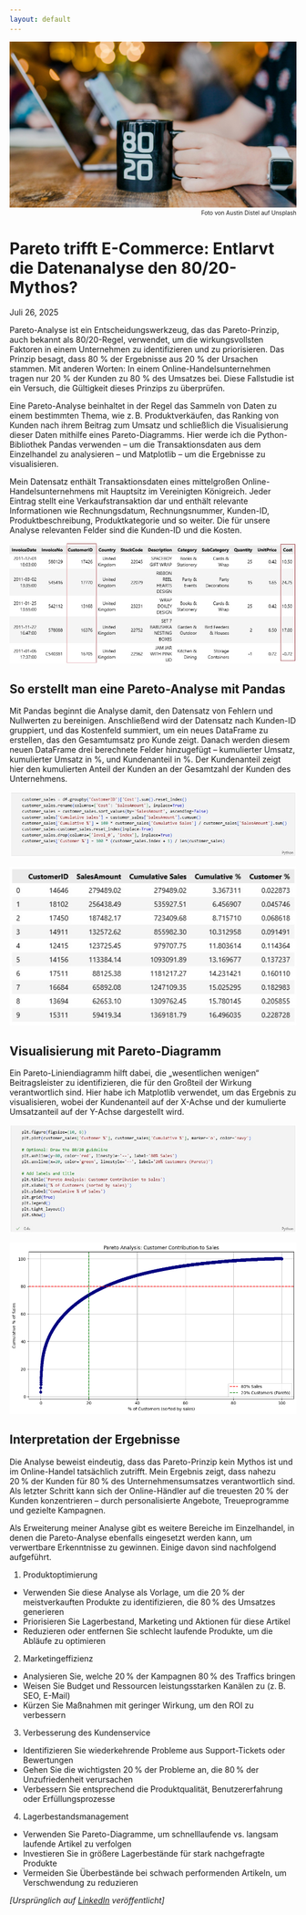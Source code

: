 ```yaml
---
layout: default
---
```


<img class="article-img" src="/assets/img/pareto_1_0.jpg" alt="Main Picture">
<p style="font-size: 10px; text-align: right; margin-top: 0px;">Foto von Austin Distel auf Unsplash</p>
<h1>Pareto trifft E-Commerce: Entlarvt die Datenanalyse den 80/20-Mythos?</h1>
Juli 26, 2025

Pareto-Analyse ist ein Entscheidungswerkzeug, das das Pareto-Prinzip, auch bekannt als 80/20-Regel, verwendet, um die wirkungsvollsten Faktoren in einem Unternehmen zu identifizieren und zu priorisieren. Das Prinzip besagt, dass 80 % der Ergebnisse aus 20 % der Ursachen stammen. Mit anderen Worten: In einem Online-Handelsunternehmen tragen nur 20 % der Kunden zu 80 % des Umsatzes bei. Diese Fallstudie ist ein Versuch, die Gültigkeit dieses Prinzips zu überprüfen.

Eine Pareto-Analyse beinhaltet in der Regel das Sammeln von Daten zu einem bestimmten Thema, wie z. B. Produktverkäufen, das Ranking von Kunden nach ihrem Beitrag zum Umsatz und schließlich die Visualisierung dieser Daten mithilfe eines Pareto-Diagramms. Hier werde ich die Python-Bibliothek Pandas verwenden – um die Transaktionsdaten aus dem Einzelhandel zu analysieren – und Matplotlib – um die Ergebnisse zu visualisieren.

Mein Datensatz enthält Transaktionsdaten eines mittelgroßen Online-Handelsunternehmens mit Hauptsitz im Vereinigten Königreich. Jeder Eintrag stellt eine Verkaufs­transaktion dar und enthält relevante Informationen wie Rechnungsdatum, Rechnungsnummer, Kunden-ID, Produktbeschreibung, Produktkategorie und so weiter. Die für unsere Analyse relevanten Felder sind die Kunden-ID und die Kosten.

![Dataset_sample](/assets/img/pareto_1_1.jpg)

<h2>So erstellt man eine Pareto-Analyse mit Pandas</h2>
Mit Pandas beginnt die Analyse damit, den Datensatz von Fehlern und Nullwerten zu bereinigen. Anschließend wird der Datensatz nach Kunden-ID gruppiert, und das Kostenfeld summiert, um ein neues DataFrame zu erstellen, das den Gesamtumsatz pro Kunde zeigt. Danach werden diesem neuen DataFrame drei berechnete Felder hinzugefügt – kumulierter Umsatz, kumulierter Umsatz in %, und Kundenanteil in %. Der Kundenanteil zeigt hier den kumulierten Anteil der Kunden an der Gesamtzahl der Kunden des Unternehmens.

![Python Code](/assets/img/pareto_1_2.jpg)

![Output Table](/assets/img/pareto_1_3.jpg)

<h2>Visualisierung mit Pareto-Diagramm</h2>
Ein Pareto-Liniendiagramm hilft dabei, die „wesentlichen wenigen“ Beitragsleister zu identifizieren, die für den Großteil der Wirkung verantwortlich sind. Hier habe ich Matplotlib verwendet, um das Ergebnis zu visualisieren, wobei der Kundenanteil auf der X-Achse und der kumulierte Umsatzanteil auf der Y-Achse dargestellt wird.

![Visualization Code](/assets/img/pareto_1_4.jpg)

![Pareto Diagram](/assets/img/pareto_1_5.png)

<h2>Interpretation der Ergebnisse</h2>
Die Analyse beweist eindeutig, dass das Pareto-Prinzip kein Mythos ist und im Online-Handel tatsächlich zutrifft. Mein Ergebnis zeigt, dass nahezu 20 % der Kunden für 80 % des Unternehmensumsatzes verantwortlich sind. Als letzter Schritt kann sich der Online-Händler auf die treuesten 20 % der Kunden konzentrieren – durch personalisierte Angebote, Treueprogramme und gezielte Kampagnen.

Als Erweiterung meiner Analyse gibt es weitere Bereiche im Einzelhandel, in denen die Pareto-Analyse ebenfalls eingesetzt werden kann, um verwertbare Erkenntnisse zu gewinnen. Einige davon sind nachfolgend aufgeführt.

1. Produktoptimierung
- Verwenden Sie diese Analyse als Vorlage, um die 20 % der meistverkauften Produkte zu identifizieren, die 80 % des Umsatzes generieren
- Priorisieren Sie Lagerbestand, Marketing und Aktionen für diese Artikel
- Reduzieren oder entfernen Sie schlecht laufende Produkte, um die Abläufe zu optimieren

2. Marketingeffizienz
- Analysieren Sie, welche 20 % der Kampagnen 80 % des Traffics bringen
- Weisen Sie Budget und Ressourcen leistungsstarken Kanälen zu (z. B. SEO, E-Mail)
- Kürzen Sie Maßnahmen mit geringer Wirkung, um den ROI zu verbessern

3. Verbesserung des Kundenservice
- Identifizieren Sie wiederkehrende Probleme aus Support-Tickets oder Bewertungen
- Gehen Sie die wichtigsten 20 % der Probleme an, die 80 % der Unzufriedenheit verursachen
- Verbessern Sie entsprechend die Produktqualität, Benutzererfahrung oder Erfüllungsprozesse

4. Lagerbestandsmanagement
- Verwenden Sie Pareto-Diagramme, um schnelllaufende vs. langsam laufende Artikel zu verfolgen
- Investieren Sie in größere Lagerbestände für stark nachgefragte Produkte
- Vermeiden Sie Überbestände bei schwach performenden Artikeln, um Verschwendung zu reduzieren

_[Ursprünglich auf [LinkedIn](https://www.linkedin.com/pulse/pareto-trifft-e-commerce-entlarvt-die-datenanalyse-den-sridhar-sekar-vgg2e) veröffentlicht]_
